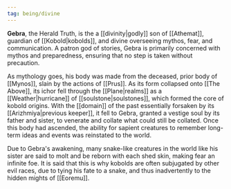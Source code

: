 ```yaml
---
tag: being/divine
---
```

**Gebra**, the Herald Truth, is the a [[divinity|godly]] son of [[Athemat]], guardian of [[Kobold|kobolds]], and divine overseeing mythos, fear, and communication. A patron god of stories, Gebra is primarily concerned with mythos and preparedness, ensuring that no step is taken without precaution.

As mythology goes, his body was made from the deceased, prior body of [[Mynos]], slain by the actions of [[Prus]]. As its form collapsed onto [[The Above]], its ichor fell through the [[Plane|realms]] as a [[Weather|hurricane]] of [[soulstone|soulstones]], which formed the core of kobold origins. With the [[domain]] of the past essentially forsaken by its [[Arizhmiya|previous keeper]], it fell to Gebra, granted a vestige soul by its father and sister, to venerate and collate what could still be collated. Once this body had ascended, the ability for sapient creatures to remember long-term ideas and events was reinstated to the world.

Due to Gebra's awakening, many snake-like creatures in the world like his sister are said to molt and be reborn with each shed skin, making fear an infinite foe. It is said that this is why kobolds are often subjugated by other evil races, due to tying his fate to a snake, and thus inadvertently to the hidden mights of [[Eoremu]].

